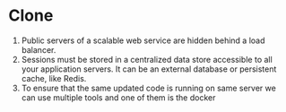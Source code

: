 # Clone

1. Public servers of a scalable web service are hidden behind a load balancer.
2. Sessions must be stored in a centralized data store accessible to all your application servers. It can be an external database or persistent cache, like Redis.
3. To ensure that the same updated code is running on same server we can use multiple tools and one of them is the docker
